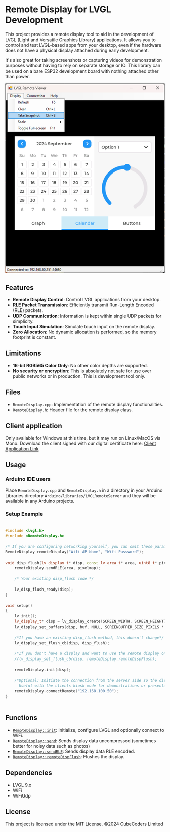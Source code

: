 # Remote Display for LVGL Development

This project provides a remote display tool to aid in the development of LVGL (Light and Versatile Graphics Library) applications. It allows you to control and test LVGL-based apps from your desktop, even if the hardware does not have a physical display attached during early development.

It's also great for taking screenshots or capturing videos for demonstration purposes without having to rely on separate storage or IO. This library can be used on a bare ESP32 development board with nothing attached other than power.

![Screenshot of the client interface](https://github.com/CubeCoders/LVGLRemoteServer/blob/main/ClientApp.png?raw=true)

## Features

- **Remote Display Control**: Control LVGL applications from your desktop.
- **RLE Packet Transmission**: Efficiently transmit Run-Length Encoded (RLE) packets.
- **UDP Communication**: Information is kept within single UDP packets for simplicity.
- **Touch Input Simulation**: Simulate touch input on the remote display.
- **Zero Allocation**: No dynamic allocation is performed, so the memory footprint is constant.

## Limitations

 - **16-bit RGB565 Color Only**: No other color depths are supported.
 - **No security or encryption**: This is absolutely not safe for use over public networks or in production. This is development tool only.

## Files

- `RemoteDisplay.cpp`: Implementation of the remote display functionalities.
- `RemoteDisplay.h`: Header file for the remote display class.

## Client application

Only available for Windows at this time, but it may run on Linux/MacOS via Mono. Download the client signed with our digital certificate here: [Client Application Link](https://downloads.cubecoders.com/LVGLRemote/Viewer_Signed.zip)

## Usage

### Arduino IDE users

Place `RemoteDisplay.cpp` and `RemoteDisplay.h` in a directory in your Arduino Libraries directory `Arduino/libraries/LVGLRemoteServer` and they will be available in any Arduino projects.

### Setup Example

```cpp

#include <lvgl.h>
#include <RemoteDisplay.h>

/* If you are configuring networking yourself, you can omit these parameters */
RemoteDisplay remoteDisplay("Wifi AP Name", "Wifi Password");

void disp_flush(lv_display_t* disp, const lv_area_t* area, uint8_t* pixelmap) {
    remoteDisplay.sendRLE(area, pixelmap);

    /* Your existing disp_flush code */

    lv_disp_flush_ready(disp);
}

void setup()
{
    lv_init();
    lv_display_t* disp = lv_display_create(SCREEN_WIDTH, SCREEN_HEIGHT);
    lv_display_set_buffers(disp, buf, NULL, SCREENBUFFER_SIZE_PIXELS * sizeof(lv_color_t), LV_DISPLAY_RENDER_MODE_PARTIAL);

    /*If you have an existing disp_flush method, this doesn't change*/
    lv_display_set_flush_cb(disp, disp_flush);

    /*If you don't have a display and want to use the remote display only, you can use its internal handler*/
    //lv_display_set_flush_cb(disp, remoteDisplay.remoteDispFlush);

    remoteDisplay.init(disp);

    /*Optional: Initiate the connection from the server side so the display is sent to a client immediately.
      Useful with the clients kiosk mode for demonstrations or presentations. */
    remoteDisplay.connectRemote("192.168.100.50");
}
    
```

## Functions

- [`RemoteDisplay::init`](RemoteDisplay.cpp): Initialize, configure LVGL and optionally connect to WiFi.
- [`RemoteDisplay::send`](RemoteDisplay.cpp): Sends display data uncompressed (sometimes better for noisy data such as photos)
- [`RemoteDisplay::sendRLE`](RemoteDisplay.cpp): Sends display data RLE encoded.
- [`RemoteDisplay::remoteDispFlush`](RemoteDisplay.cpp): Flushes the display.

## Dependencies

- LVGL 9.x
- WiFi
- WiFiUdp

## License

This project is licensed under the MIT License. 
©2024 CubeCoders Limited
